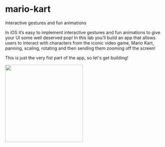 # mario-kart
Interactive gestures and fun animations

In iOS it’s easy to implement interactive gestures and fun animations to give your UI some well deserved pop!
In this lab you’ll build an app that allows users to interact with characters from the iconic video game, Mario Kart, panning, scaling, rotating 
and then sending them zooming off the screen!

This is just the very fist part of the app, so let's get building!

<img src="http://g.recordit.co/IAKAM7radN.gif" width=250><br>
